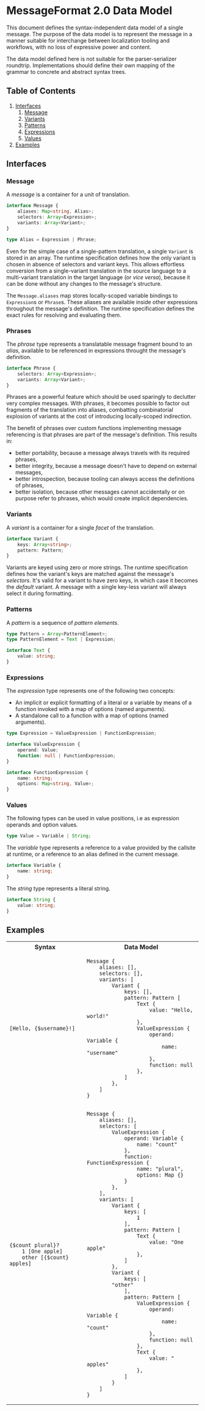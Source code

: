# MessageFormat 2.0 Data Model

This document defines the syntax-independent data model of a single message. The purpose of the data model is to represent the message in a manner suitable for interchange between localization tooling and workflows, with no loss of expressive power and content.

The data model defined here is not suitable for the parser-serializer roundtrip. Implementations should define their own mapping of the grammar to concrete and abstract syntax trees.

## Table of Contents

1. [Interfaces](#interfaces)
    1. [Message](#message)
    1. [Variants](#variants)
    1. [Patterns](#patterns)
    1. [Expressions](#expressions)
    1. [Values](#values)
1. [Examples](#examples)

## Interfaces

### Message

A _message_ is a container for a unit of translation.

```ts
interface Message {
    aliases: Map<string, Alias>;
    selectors: Array<Expression>;
    variants: Array<Variant>;
}

type Alias = Expression | Phrase;
```

Even for the simple case of a single-pattern translation, a single `Variant` is stored in an array. The runtime specification defines how the only variant is chosen in absence of selectors and variant keys. This allows effortless conversion from a single-variant translation in the source language to a multi-variant translation in the target language (or _vice versa_), because it can be done without any changes to the message's structure.

The `Message.aliases` map stores locally-scoped variable bindings to `Expression`s or `Phrase`s. These aliases are available inside other expressions throughout the message's definition. The runtime specification defines the exact rules for resolving and evaluating them.

### Phrases

The _phrase_ type represents a translatable message fragment bound to an _alias_, available to be referenced in expressions throught the message's definition.

```ts
interface Phrase {
    selectors: Array<Expression>;
    variants: Array<Variant>;
}
```

Phrases are a powerful feature which should be used sparingly to declutter very complex messages. With phrases, it becomes possible to factor out fragments of the translation into aliases, combatting combinatorial explosion of variants at the cost of introducing locally-scoped indirection.

The benefit of phrases over custom functions implementing message referencing is that phrases are part of the message's definition. This results in:

* better portability, because a message always travels with its required phrases,
* better integrity, because a message doesn't have to depend on external messages,
* better introspection, because tooling can always access the definitions of phrases,
* better isolation, because other messages cannot accidentally or on purpose refer to phrases, which would create implicit dependencies.

### Variants

A _variant_ is a container for a single _facet_ of the translation.

```ts
interface Variant {
    keys: Array<string>;
    pattern: Pattern;
}
```

Variants are keyed using zero or more strings. The runtime specification defines how the variant's keys are matched against the message's _selectors_. It's valid for a variant to have zero keys, in which case it becomes the _default_ variant. A message with a single key-less variant will always select it during formatting.

### Patterns

A _pattern_ is a sequence of _pattern elements_.

```ts
type Pattern = Array<PatternElement>;
type PatternElement = Text | Expression;
```

```ts
interface Text {
    value: string;
}
```

### Expressions

The _expression_ type represents one of the following two concepts:

* An implicit or explicit formatting of a literal or a variable by means of a function invoked with a map of options (named arguments).
* A standalone call to a function with a map of options (named arguments).

```ts
type Expression = ValueExpression | FunctionExpression;
```

```ts
interface ValueExpression {
    operand: Value;
    function: null | FunctionExpression;
}
```

```ts
interface FunctionExpression {
    name: string;
    options: Map<string, Value>;
}
```

### Values

The following types can be used in value positions, i.e as expression operands and option values.

```ts
type Value = Variable | String;
```

The _variable_ type represents a reference to a value provided by the callsite at runtime, or a reference to an alias defined in the current message.

```ts
interface Variable {
    name: string;
}
```

The _string_ type represents a literal string.

```ts
interface String {
    value: string;
}
```

## Examples

<table>
<tr>
<th>Syntax</th>
<th>Data Model</th>
</tr>

<tr>
<td>

    [Hello, {$username}!]

</td>
<td>

    Message {
        aliases: [],
        selectors: [],
        variants: [
            Variant {
                keys: [],
                pattern: Pattern [
                    Text {
                        value: "Hello, world!"
                    },
                    ValueExpression {
                        operand: Variable {
                            name: "username"
                        },
                        function: null
                    },
                ]
            },
        ]
    }

</td>
</tr>

<tr>
<td>

    {$count plural}?
        1 [One apple]
        other [{$count} apples]

</td>
<td>

    Message {
        aliases: [],
        selectors: [
            ValueExpression {
                operand: Variable {
                    name: "count"
                },
                function: FunctionExpression {
                    name: "plural",
                    options: Map {}
                }
            },
        ],
        variants: [
            Variant {
                keys: [
                    1
                ],
                pattern: Pattern [
                    Text {
                        value: "One apple"
                    },
                ]
            },
            Variant {
                keys: [
		    "other"
                ],
                pattern: Pattern [
                    ValueExpression {
                        operand: Variable {
                            name: "count"
                        },
                        function: null
                    },
                    Text {
                        value: " apples"
                    },
                ]
            }
        ]
    }

</tr>
</table>
